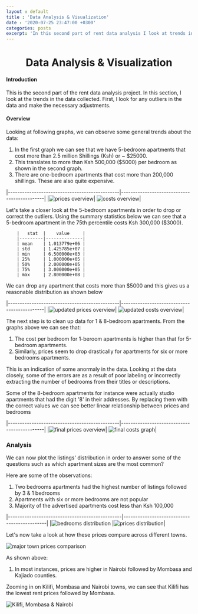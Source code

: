 ```yaml
---
layout : default
title : 'Data Analysis & Visualization'
date : '2020-07-25 23:47:00 +0300'
categories: posts
excerpt: 'In this second part of rent data analysis I look at trends in the data collected, clean up any major outliers and visualize the results.'
---
```


# <center>Data Analysis & Visualization</center>
#### Introduction
This is the second part of the rent data analysis project. In this section, I look at the trends in the data collected. First, I look for any outliers in the data and make the necessary adjustments.

#### Overview
Looking at following graphs, we can observe some general trends about the data:
1. In the first graph we can see that we have 5-bedroom apartments that cost more than 2.5 million Shillings (Ksh) or ~ $25000. 
2. This translates to more than Ksh 500,000 ($5000) per bedroom as shown in the second graph. 
3. There are one-bedroom apartments that cost more than 200,000 shillings. These are also quite expensive.

|-----------------------------------------------|---------------------------------------------|
|![](/assets/img/rent_dist_initial.png "prices overview")| ![](/assets/img/cost_dist_initial.png "costs overview")|

Let's take a closer look at the 5-bedroom apartments in order to drop or correct the outliers.
Using the summary statistics below we can see that a 5-bedroom apartment in the 75th percentile costs Ksh 300,000 ($3000).

        |   stat  |    value     |
        |---------|--------------|
        | mean    | 1.013779e+06 |
        | std     | 1.425785e+07 |
        | min     | 6.500000e+03 |
        | 25%     | 1.000000e+05 |
        | 50%     | 2.000000e+05 |
        | 75%     | 3.000000e+05 |
        | max     | 2.800000e+08 |

We can drop any apartment that costs more than $5000 and this gives us a reasonable distribution as shown below

|-----------------------------------------------|---------------------------------------------|
|![](/assets/img/rent_dist_clean_5br.png "updated prices overview")| ![](/assets/img/cost_per_br_clean5.png "updated costs overview")|

The next step is to clean up data for 1 & 8-bedroom apartments. From the graphs above we can see that:
1. The cost per bedroom for 1-beroom apartments is higher than that for 5-bedroom apartments. 
2. Similarly, prices seem to drop drastically for apartments for six or more bedrooms apartments.

This is an indication of some anormaly in the data. Looking at the data closely, some of the errors are as a result of poor labeling or incorrectly extracting the number of bedrooms from their titles or descriptions. 

Some of the 8-bedroom apartments for instance were actually studio apartments that had the digit '8' in their addresses. By replacing them with the correct values we can see better linear relationship between prices and bedrooms

|-----------------------------------------------|---------------------------------------------|
|![](/assets/img/rent_dist_clean_final.png "final prices overview")| ![](/assets/img/cost_per_br_final.png "final costs graph")|

### Analysis
We can now plot the listings' distribution in order to answer some of the questions such as which apartment sizes are the most common?

Here are some of the observations:
1. Two bedrooms apartments had the highest number of listings followed by 3 & 1 bedrooms
2. Apartments with six or more bedrooms are not popular
3. Majority of the advertised apartments cost less than Ksh 100,000

|------------------------------------------------|---------------------------------------------|
|![](/assets/img/total_listings_dist.png "bedrooms distribution") |![](/assets/img/price_listings_dist.png "prices distribution")|

Let's now take a look at how these prices compare across different towns.

![](/assets/img/town_comparison.png "major town prices comparison")

As shown above:
1.  In most instances, prices are higher in Nairobi followed by Mombasa and Kajiado counties. 

Zooming in on Kilifi, Mombasa and Nairobi towns, we can see that Kilifi has the lowest rent prices followed by Mombasa.

![](/assets/img/town_zoom_comparison.png "Kilifi, Mombasa & Nairobi")